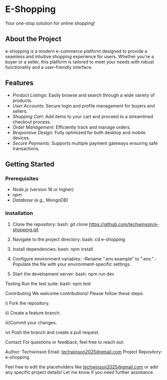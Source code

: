 # E-Shopping

Your one-stop solution for online shopping!  

## About the Project
e-shopping is a modern e-commerce platform designed to provide a seamless and intuitive shopping experience for users. Whether you're a buyer or a seller, this platform is tailored to meet your needs with robust functionality and a user-friendly interface.

## Features
- *Product Listings*: Easily browse and search through a wide variety of products.
- *User Accounts*: Secure login and profile management for buyers and sellers.
- *Shopping Cart*: Add items to your cart and proceed to a streamlined checkout process.
- *Order Management*: Efficiently track and manage orders.
- *Responsive Design*: Fully optimized for both desktop and mobile devices.
- *Secure Payments*: Supports multiple payment gateways ensuring safe transactions.

## Getting Started
### Prerequisites
- *Node.js* (version 16 or higher)
- *npm*
- *Database* (e.g., MongoDB)

### Installation
1. Clone the repository:
bash:
   git clone https://github.com/techwinson/e-shopping.git

2. Navigate to the project directory:
bash:
   cd e-shopping
   
3. Install dependencies:
bash:
  npm install

4. Configure environment variables:
-Rename ".env.example" to ".env."
-Populate the file with your environment-specific settings.

5. Start the development server:
bash:
  npm run dev

Testing
Run the test suite:
bash:
  npm test
  
Contributing
We welcome contributions! Please follow these steps:

i)  Fork the repository.

ii) Create a feature branch.

iii)Commit your changes.

iv) Push the branch and create a pull request.




Contact
For questions or feedback, feel free to reach out:

Author: Techwinson
Email: techwinson2025@gmail.com
Project Repository: e-shopping

Feel free to edit the placeholders like techwinson2025@gmail.com or add any specific project details! Let me know if you need further assistance.